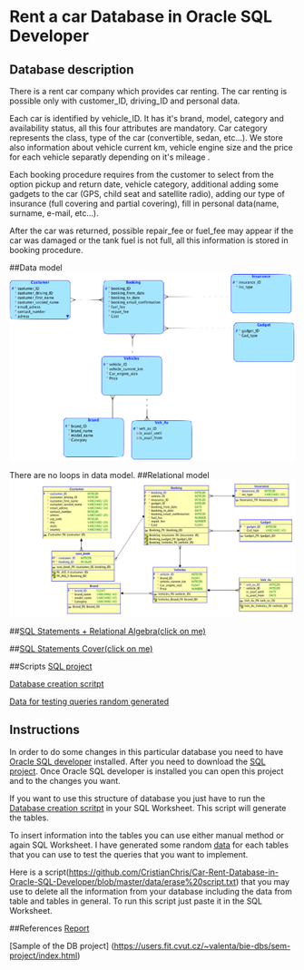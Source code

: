 # Rent a car Database in Oracle SQL Developer

## Database description
There is a rent car company which provides car renting. The car renting is possible only with customer_ID, driving_ID and personal data.

Each car is identified by vehicle_ID. It has it's brand, model, category and availability status, all this four attributes are mandatory. Car category represents the class, type of the car (convertible, sedan, etc...). We store also information about vehicle current km, vehicle engine size and the price for each vehicle separatly depending on it's mileage .

Each booking procedure requires from the customer to select from the option pickup and return date, vehicle category, additional adding some gadgets to the car (GPS, child seat and satellite radio), adding our type of insurance (full covering and partial covering), fill in personal data(name, surname, e-mail, etc...).

After the car was returned, possible repair_fee or fuel_fee may appear if the car was damaged or the tank fuel is not full, all this information is stored in booking procedure.

##Data model
![alt tag](https://github.com/CristianChris/Car-Rent-Database-in-Oracle-SQL-Developer/blob/master/img/Data%20model.png "Data model")

There are no loops in data model.
##Relational model
![alt tag](https://github.com/CristianChris/Car-Rent-Database-in-Oracle-SQL-Developer/blob/master/img/Relational%20model.png "Relational model")


##[SQL Statements + Relational Algebra(click on me)](https://github.com/CristianChris/Car-Rent-Database-in-Oracle-SQL-Developer/blob/master/SQL_querys/SQL_Statements%2BRelational_Algebra.pdf)

##[SQL Statements Cover(click on me)](https://github.com/CristianChris/Car-Rent-Database-in-Oracle-SQL-Developer/blob/master/SQL_querys/SQL_Statements_Cover.pdf)

##Scripts
[SQL project](https://github.com/CristianChris/Car-Rent-Database-in-Oracle-SQL-Developer/blob/master/data/Car_Rent_Model_Oracle_SQL_Developer_Project.zip)

[Database creation scritpt](https://github.com/CristianChris/Car-Rent-Database-in-Oracle-SQL-Developer/blob/master/data/database_creation_script.sql)

[Data for testing queries random generated](https://github.com/CristianChris/Car-Rent-Database-in-Oracle-SQL-Developer/blob/master/data/Data_for_testing_queries_random_generated.sql)

## Instructions
In order to do some changes in this particular database you need to have [Oracle SQL developer](http://www.oracle.com/technetwork/developer-tools/sql-developer/overview/index-097090.html) installed. After you need to download the [SQL project](https://github.com/CristianChris/Car-Rent-Database-in-Oracle-SQL-Developer/blob/master/data/Car_Rent_Model_Oracle_SQL_Developer_Project.zip). Once Oracle SQL developer is installed you can open this project and to the changes you want.

If you want to use this structure of database you just have to run the [Database creation scritpt](https://github.com/CristianChris/Car-Rent-Database-in-Oracle-SQL-Developer/blob/master/data/database_creation_script.sql) in your SQL Worksheet. This script will generate the tables.

To insert information into the tables you can use either manual method or again SQL Worksheet. I have generated some random [data](https://github.com/CristianChris/Car-Rent-Database-in-Oracle-SQL-Developer/blob/master/data/Data_for_testing_queries_random_generated.sql) for each tables that you can use to test the queries that you want to implement.

Here is a script(https://github.com/CristianChris/Car-Rent-Database-in-Oracle-SQL-Developer/blob/master/data/erase%20script.txt) that you may use to delete all the information from your database including the data from table and tables in general. To run this script just paste it in the SQL Worksheet.

##References
[Report](https://github.com/CristianChris/Car-Rent-Database-in-Oracle-SQL-Developer/blob/master/Report_rent_a_car_DB.pdf)

[Sample of the DB project] (https://users.fit.cvut.cz/~valenta/bie-dbs/sem-project/index.html)


